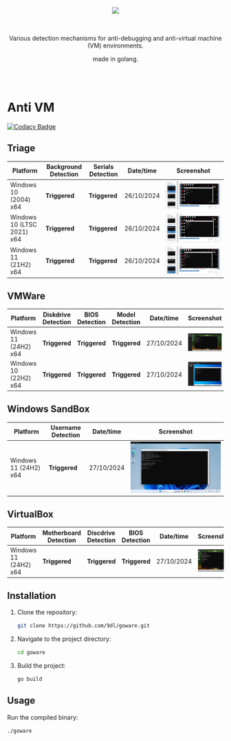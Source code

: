 <p align="center"><img src="https://cdn.discordapp.com/attachments/1299876491395600544/1300163159658594485/image_3.png?ex=671fd6cd&is=671e854d&hm=cb12fbb8dc16e35694b16dbb8663ed6283f122e2aafa64f786f8466b6227b0a3&" width="50%"/></p><br/>
<p align="center">Various detection mechanisms for anti-debugging and anti-virtual machine (VM) environments.</p>
<p align="center">made in golang.</p>

</p><br/><br/>

# Anti VM

[![Codacy Badge](https://api.codacy.com/project/badge/Grade/330ef80d745a47658f25df5d8ac36d69)](https://app.codacy.com/gh/9dl/goware?utm_source=github.com&utm_medium=referral&utm_content=9dl/goware&utm_campaign=Badge_Grade)

## Triage
| Platform                      | Background Detection | Serials Detection | Date/time  | Screenshot                       |
|-------------------------------|----------------------|-------------------|------------|----------------------------------|
| Windows 10 (2004) x64         | **Triggered**        | **Triggered**     | 26/10/2024 | ![](./images/img_2.png)        |
| Windows 10 (LTSC 2021) x64    | **Triggered**        | **Triggered**     | 26/10/2024 | ![](./images/img_1.png)        |
| Windows 11 (21H2) x64         | **Triggered**        | **Triggered**     | 26/10/2024 | ![](./images/img.png)          |
## VMWare
| Platform              | Diskdrive Detection | BIOS Detection | Model Detection | Date/time  | Screenshot              |
|-----------------------|---------------------|----------------|-----------------|------------|-------------------------|
| Windows 11 (24H2) x64 | **Triggered**       | **Triggered**  | **Triggered**   | 27/10/2024 | ![](./images/img_3.png) |
| Windows 10 (22H2) x64 | **Triggered**       | **Triggered**  | **Triggered**   | 27/10/2024 | ![](./images/img_5.png) |
## Windows SandBox
| Platform              | Username Detection | Date/time    | Screenshot              |
|-----------------------|--------------------|--------------|-------------------------|
| Windows 11 (24H2) x64 | **Triggered**      | 27/10/2024   | ![](./images/img_4.png) |
## VirtualBox
| Platform              | Motherboard Detection | Discdrive Detection | BIOS Detection | Date/time    | Screenshot              |
|-----------------------|-----------------------|---------------------|----------------|--------------|-------------------------|
| Windows 11 (24H2) x64 | **Triggered**         | **Triggered**       | **Triggered**  | 27/10/2024   | ![](./images/img_6.png) |

## Installation

1. Clone the repository:
    ```sh
    git clone https://github.com/9dl/goware.git
    ```
2. Navigate to the project directory:
    ```sh
    cd goware
    ```
3. Build the project:
    ```sh
    go build
    ```

## Usage

Run the compiled binary:
```sh
./goware
